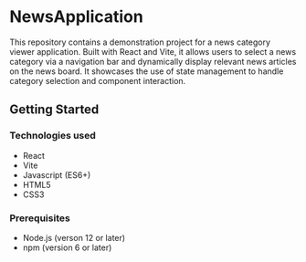 # NewsApplication
This repository contains a demonstration project for a news category viewer application. Built with React and Vite, it allows users to select a news category via a navigation bar and dynamically display relevant news articles on the news board. It showcases the use of state management to handle category selection and component interaction.

## Getting Started

### Technologies used
* React
* Vite
* Javascript (ES6+)
* HTML5
* CSS3

### Prerequisites

* Node.js (verson 12 or later)
* npm (version 6 or later)

